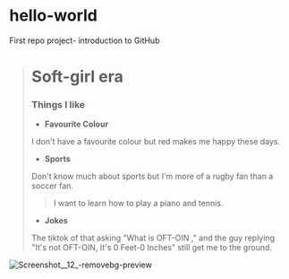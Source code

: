 # hello-world
First repo project- introduction to GitHub
># Soft-girl era
>### Things I like
>
>- **Favourite Colour**
>
> I don't have a favourite colour but red makes me happy these days.
>
>- **Sports**
>
>Don't know much about sports but I'm more of a rugby fan than a soccer fan.
>>I want to learn how to play a piano and tennis.
>
>- **Jokes**
>
>The tiktok of that asking "What is OFT-OIN ," and the guy replying "It's not OFT-OIN, It's 0 Feet-0 Inches" still get me to the ground.

![Screenshot__12_-removebg-preview](https://user-images.githubusercontent.com/123751319/222927024-0a7e0673-5b74-45a8-b777-48681fa7eefe.png)

